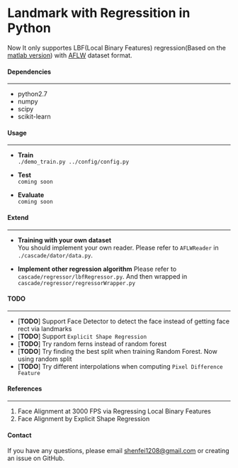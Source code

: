 Landmark with Regressition in Python
====
Now It only supportes LBF(Local Binary Features) regression(Based on the [matlab version](https://github.com/jwyang/face-alignment)) with [AFLW](http://lrs.icg.tugraz.at/research/aflw/) dataset format.      

#### __Dependencies__    
---    
* python2.7    
* numpy    
* scipy    
* scikit-learn    

#### __Usage__    
---    

* __Train__    
`
./demo_train.py ../config/config.py
`

* __Test__    
`coming soon`

* __Evaluate__   
`coming soon`    

#### __Extend__
---    
* __Training with your own dataset__    
You should implement your own reader. Please refer to `AFLWReader` in `./cascade/dator/data.py`.

* __Implement other regression algorithm__ 
Please refer to `cascade/regressor/lbfRegressor.py`. And then wrapped in `cascade/regressor/regressorWrapper.py`


#### __TODO__    
---     
* [__TODO__] Support Face Detector to detect the face instead of getting face rect via landmarks
* [__TODO__] Support `Explicit Shape Regression`    
* [__TODO__] Try random ferns instead of random forest   
* [__TODO__] Try finding the best split when training Random Forest. Now using random split    
* [__TODO__] Try different interpolations when computing `Pixel Difference Feature`      



#### __References__    
---    
1. Face Alignment at 3000 FPS via Regressing Local Binary Features    
2. Face Alignment by Explicit Shape Regression

#### __Contact__    
If you have any questions, please email shenfei1208@gmail.com or creating an issue on GitHub.